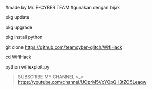#made by Mr. E-CYBER TEAM
#gunakan dengan bijak

pkg update

pkg upgrade

pkg install python

git clone https://github.com/teamcyber-glitch/WifiHack

cd WifiHack

python wifiexploit.py


> SUBSCRIBE MY CHANNEL >_<
https://youtube.com/channel/UCprM5VxY0pQ_i3tZO5Leaqw

